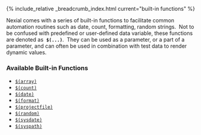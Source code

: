 {% include_relative _breadcrumb_index.html current="built-in functions" %}

Nexial comes with a series of built-in functions to facilitate common automation routines such as date, count, 
formatting, random strings.  Not to be confused with predefined or user-defined data variable, these functions are 
denoted as  **`$(...)`**.  They can be used as a parameter, or a part of a parameter, and can often be used in 
combination with test data to render dynamic values.

### Available Built-in Functions
- [`$(array)`]($(array))
- [`$(count)`]($(count))
- [`$(date)`]($(date))
- [`$(format)`]($(format))
- [`$(projectfile)`]($(projectfile))
- [`$(random)`]($(random))
- [`$(sysdate)`]($(sysdate))
- [`$(syspath)`]($(syspath))

